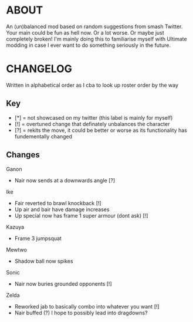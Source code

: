 # ABOUT

An (un)balanced mod based on random suggestions from smash Twitter. Your main could be fun as hell now. Or a lot worse. Or maybe just completely broken! I'm mainly doing this to familiarise myself with Ultimate modding in case I ever want to do something seriously in the future.

# CHANGELOG

Written in alphabetical order as I cba to look up roster order by the way

## Key

- [*] = not showcased on my twitter (this label is mainly for myself)
- [!] = overtuned change that definately unbalances the character
- [?] = rekits the move, it could be better or worse as its functionality has fundementally changed


## Changes




Ganon
- Nair now sends at a downwards angle [?]

Ike
- Fair reverted to brawl knockback [!]
- Up air and bair have damage increases
- Up special now has frame 1 super armour (dont ask) [!]

Kazuya
- Frame 3 jumpsquat

Mewtwo
- Shadow ball now spikes

Sonic
- Nair now buries grounded opponents [!]

Zelda
- Reworked jab to basically combo into whatever you want [!]
- Nair buffed (?) I hope to possibly lead into dragdowns?